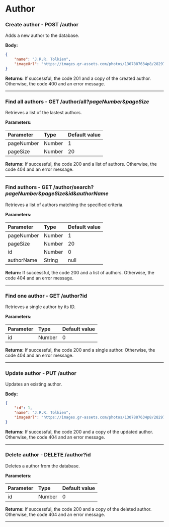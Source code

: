 # Author

### Create author - POST /author

Adds a new author to the database.

**Body:**

```json
{
    "name": "J.R.R. Tolkien",
    "imageUrl": "https://images.gr-assets.com/photos/1307887634p8/282972.jpg"
}
```

**Returns:** If successful, the code 201 and a copy of the created author. Otherwise, the code 400 and an error message.

---

### Find all authors - GET /author/all?*pageNumber*&*pageSize*

Retrieves a list of the lastest authors.

**Parameters:**

| Parameter  | Type   | Default value |
|:-----------|:-------|:--------------|
| pageNumber | Number | 1             |
| pageSize   | Number | 20            |

**Returns:** If successful, the code 200 and a list of authors. Otherwise, the code 404 and an error message.

---

### Find authors - GET /author/search?*pageNumber*&*pageSize*&*id*&*authorName*

Retrieves a list of authors matching the specified criteria.

**Parameters:**

| Parameter  | Type   | Default value |
|:-----------|:-------|:--------------|
| pageNumber | Number | 1             |
| pageSize   | Number | 20            |
| id         | Number | 0             |
| authorName | String | null          |

**Return:** If successful, the code 200 and a list of authors. Otherwise, the code 404 and an error message.

---

### Find one author - GET /author?id

Retrieves a single author by its ID.

**Parameters:**

| Parameter  | Type   | Default value |
|:-----------|:-------|:--------------|
| id         | Number | 0             |

**Returns:** If successful, the code 200 and a single author. Otherwise, the code 404 and an error message.

---

### Update author -  PUT /author

Updates an existing author.

**Body:**

```json
{
    "id": 1,
    "name": "J.R.R. Tolkien",
    "imageUrl": "https://images.gr-assets.com/photos/1307887634p8/282972.jpg"
}
```

**Returns:** If successful, the code 200 and a copy of the updated author. Otherwise, the code 404 and an error message.

---

### Delete author - DELETE /author?id

Deletes a author from the database.

**Parameters:**

| Parameter  | Type   | Default value |
|:-----------|:-------|:--------------|
| id         | Number | 0             |

**Returns:** If successful, the code 200 and a copy of the deleted author. Otherwise, the code 404 and an error message.

---